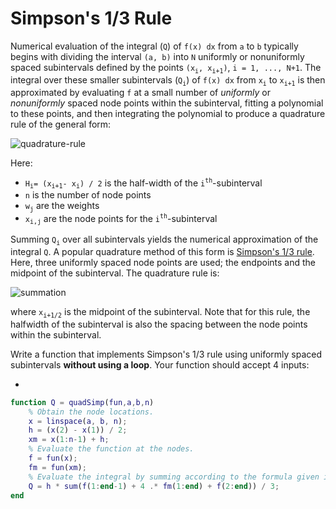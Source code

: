 # Simpson's 1/3 Rule

Numerical evaluation of the integral (`Q`) of `f(x) dx` from `a` to `b` typically begins with dividing the interval `(a, b)` into `N` uniformly or nonuniformly spaced subintervals defined by the points `(x`<sub>`i`</sub>`, x`<sub>`i+1`</sub>`)`, `i = 1, ..., N+1`. The integral over these smaller subintervals (`Q`<sub>`i`</sub>) of `f(x) dx` from `x`<sub>`i`</sub> to `x`<sub>`i+1`</sub> is then approximated by evaluating `f` at a small number of *uniformly* or *nonuniformly* spaced node points within the subinterval, fitting a polynomial to these points, and then integrating the polynomial to produce a quadrature rule of the general form:

![quadrature-rule](../images/quadrature-rule.jpg)

Here:

+ `H`<sub>`i`</sub>`= (x`<sub>`i+1`</sub>`- x`<sub>`i`</sub>`) / 2` is the half-width of the `i`<sup>`th`</sup>-subinterval
+ `n` is the number of node points
+ `w`<sub>`j`</sub> are the weights
+ `x`<sub>`i,j`</sub> are the node points for the `i`<sup>`th`</sup>-subinterval

Summing `Q`<sub>`i`</sub> over all subintervals yields the numerical approximation of the integral `Q`. A popular quadrature method of this form is [Simpson's 1/3 rule](https://en.wikipedia.org/wiki/Simpson%27s_rule). Here, three uniformly spaced node points are used; the endpoints and the midpoint of the subinterval. The quadrature rule is: 

![summation](../images/simpsons.jpg)

where `x`<sub>`i+1/2`</sub> is the midpoint of the subinterval. Note that for this rule, the halfwidth of the subinterval is also the spacing between the node points within the subinterval.

Write a function that implements Simpson's 1/3 rule using uniformly spaced subintervals **without using a loop**. Your function should accept 4 inputs:

+ 

```matlab
function Q = quadSimp(fun,a,b,n)
    % Obtain the node locations.
    x = linspace(a, b, n);
    h = (x(2) - x(1)) / 2;
    xm = x(1:n-1) + h;
    % Evaluate the function at the nodes.
    f = fun(x);
    fm = fun(xm);
    % Evaluate the integral by summing according to the formula given in the problem description.
    Q = h * sum(f(1:end-1) + 4 .* fm(1:end) + f(2:end)) / 3;
end
```